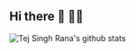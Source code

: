 <!--###  -->
## Hi there 👋 🧑‍🎓

![Tej Singh Rana's github stats](https://github-readme-stats.vercel.app/api?username=tej-singh-rana&show_icons=true&theme=cobalt&include_all_commits=true&)

<!--
**Tej-Singh-Rana/Tej-Singh-Rana** is a ✨ _special_ ✨ repository because its `README.md` (this file) appears on your GitHub profile.

Here are some ideas to get you started:

- 🔭 I’m currently working on ...
- 🌱 I’m currently learning ...
- 👯 I’m looking to collaborate on ...
- 🤔 I’m looking for help with ...
- 💬 Ask me about ...
- 📫 How to reach me: ...
- 😄 Pronouns: ...
- ⚡ Fun fact: ...
-->
